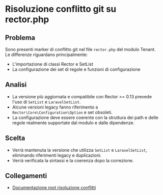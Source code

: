 # Risoluzione conflitto git su rector.php

## Problema
Sono presenti marker di conflitto git nel file `rector.php` del modulo Tenant. Le differenze riguardano principalmente:
- L'importazione di classi Rector e SetList
- La configurazione dei set di regole e funzioni di configurazione

## Analisi
- La versione più aggiornata e compatibile con Rector >= 0.13 prevede l'uso di `SetList` e `LaravelSetList`.
- Alcune versioni legacy fanno riferimento a `Rector\Core\Configuration\Option` e set obsoleti.
- La configurazione deve essere coerente con la struttura dei path e delle regole realmente supportate dal modulo e dalle dipendenze.

## Scelta
- Verrà mantenuta la versione che utilizza `SetList` e `LaravelSetList`, eliminando riferimenti legacy e duplicazioni.
- Verrà verificata la sintassi e la coerenza dopo la correzione.

## Collegamenti
- [Documentazione root risoluzione conflitti](../../../docs/risoluzione_conflitti_git.md#tenant-rectorphp)
